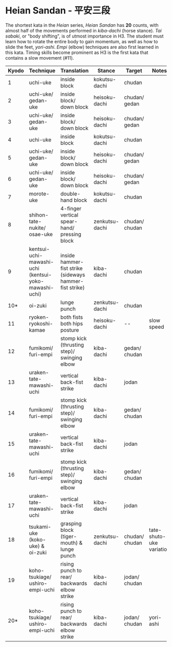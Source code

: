 # Heian Sandan - 平安三段

The shortest kata in the _Heian_ series, _Heian Sandan_ has **20** counts, with almost half of the movements performed in _kiba-dachi_ (horse stance). _Tai sabaki_, or "body shifting", is of utmost importance in H3. The student must learn how to rotate the entire body to gain momentum, as well as how to slide the feet, _yori-ashi_. _Empi_ (elbow) techniques are also first learned in this kata. Timing skills become prominent as H3 is the first kata that contains a slow movement (#11).


| Kyodo | Technique | Translation | Stance | Target | Notes |
| ----- | --------- | ----------- | ------ | ------ | ----- |
| 1     | uchi-uke  | inside block | kokutsu-dachi | chudan | |
| 2     | uchi-uke/<br>gedan-uke | inside block/<br>down block | heisoku-dachi | chudan/<br>gedan | |
| 3     | uchi-uke/<br>gedan-uke | inside block/<br>down block | heisoku-dachi | chudan/<br>gedan | |
| 4     | uchi-uke | inside block | kokutsu-dachi | chudan | |
| 5     | uchi-uke/<br>gedan-uke | inside block/<br>down block | heisoku-dachi | chudan/<br>gedan | |
| 6     | uchi-uke/<br>gedan-uke | inside block/<br>down block | heisoku-dachi | chudan/<br>gedan | |
| 7     | morote-uke | double-hand block | kokutsu-dachi | chudan | |
| 8     | shihon-tate-nukite/<br>osae-uke | 4-finger vertical spear-hand/<br>pressing block | zenkutsu-dachi | chudan/<br>chudan | |
| 9     | kentsui-uchi-mawashi-uchi<br>(kentsui-yoko-mawashi-uchi) | inside hammer-fist strike<br>(sideways hammer-fist strike) | kiba-dachi | chudan | |
| 10*   | oi-zuki | lunge punch | zenkutsu-dachi | chudan | |
| 11    | ryoken-ryokoshi-kamae | both fists both hips posture | heisoku-dachi | -- | slow speed |
| 12    | fumikomi/<br>furi-empi | stomp kick (thrusting step)/<br>swinging elbow | kiba-dachi | gedan/<br>chudan | |
| 13    | uraken-tate-mawashi-uchi | vertical back-fist strike | kiba-dachi | jodan | |
| 14    | fumikomi/<br>furi-empi | stomp kick (thrusting step)/<br>swinging elbow | kiba-dachi | gedan/<br>chudan | |
| 15    | uraken-tate-mawashi-uchi | vertical back-fist strike | kiba-dachi | jodan | |
| 16    | fumikomi/<br>furi-empi | stomp kick (thrusting step)/<br>swinging elbow | kiba-dachi | gedan/<br>chudan | |
| 17    | uraken-tate-mawashi-uchi | vertical back-fist strike | kiba-dachi | jodan | |
| 18    | tsukami-uke (koko-uke) &<br>oi-zuki | grasping block (tiger-mouth) & <br>lunge punch | zenkutsu-dachi | chudan/<br>chudan | tate-shuto-uke variation |
| 19    | koho-tsukiage/<br>ushiro-empi-uchi | rising punch to rear/<br>backwards elbow strike | kiba-dachi | jodan/<br>chudan | |
| 20*   | koho-tsukiage/<br>ushiro-empi-uchi | rising punch to rear/<br>backwards elbow strike | kiba-dachi | jodan/<br>chudan | yori-ashi |
